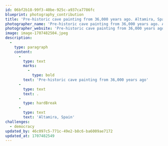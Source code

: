 ```yaml
---
id: 06bf2b18-99f3-40be-925c-a937ca7786fc
blueprint: photography_contribution
title: 'Pre-historic cave painting from 36,000 years ago. Altamira, Spain'
photographer_name: 'Pre-historic cave painting from 36,000 years ago. Altamira, Spain'
photographer_website: 'Pre-historic cave painting from 36,000 years ago. Altamira, Spain'
image: image-1707482504.jpeg
description:
  -
    type: paragraph
    content:
      -
        type: text
        marks:
          -
            type: bold
        text: 'Pre-historic cave painting from 36,000 years ago'
      -
        type: text
        text: .
      -
        type: hardBreak
      -
        type: text
        text: 'Altamira, Spain'
challenges:
  - democracy
updated_by: 46c097c5-771c-49e2-b8c6-ba6009ae7172
updated_at: 1707482549
---
```

